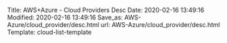 Title: AWS+Azure - Cloud Providers Desc
Date: 2020-02-16 13:49:16
Modified: 2020-02-16 13:49:16
Save_as: AWS-Azure/cloud_provider/desc.html
url: AWS-Azure/cloud_provider/desc.html
Template: cloud-list-template